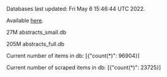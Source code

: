 Databases last updated: Fri May  6 15:46:44 UTC 2022. 

Available [here](https://github.com/cbeauhilton/ash-db/releases).


27M	abstracts_small.db

205M	abstracts_full.db

Current number of items in db:
[{"count(*)": 96904}]

Current number of scraped items in db:
[{"count(*)": 23725}]
